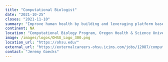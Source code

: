 ```yaml
---
title: "Computational Biologist"
date: "2021-10-25"
closes: "2021-11-10"
summary: "Improve human health by building and leveraging platform based tools and biological understanding in a team oriented environment using high-dimensional data."
continent: NA
location: "Computational Biology Program, Oregon Health & Science University, Portland, Oregon, United States"
image: /images/logos/OHSU_Logo_300.png
location_url: "https://ohsu.edu/"
external_url: "https://externalcareers-ohsu.icims.com/jobs/12087/computational-biologist/job"
contact: "Jeremy Goecks"
---
```

